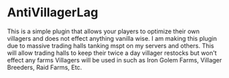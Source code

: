 # AntiVillagerLag
This is a simple plugin that allows your players to optimize their own villagers and does not effect anything vanilla wise. I am making this plugin due to massive trading halls tanking mspt on my servers and others. This will allow trading halls to keep their twice a day villager restocks but won't effect any farms Villagers will be used in such as Iron Golem Farms, Villager Breeders, Raid Farms, Etc.
